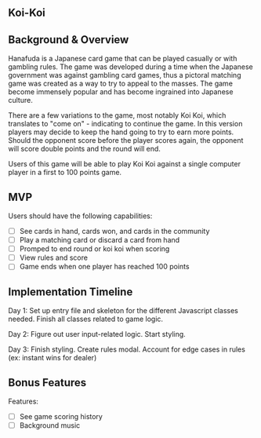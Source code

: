 ## Koi-Koi

## Background & Overview

Hanafuda is a Japanese card game that can be played casually or with gambling rules. The game was developed during a time when the Japanese government was against gambling card games, thus a pictoral matching game was created as a way to try to appeal to the masses. The game become immensely popular and has become ingrained into Japanese culture. 

There are a few variations to the game, most notably Koi Koi, which translates to "come on" - indicating to continue the game. In this version players may decide to keep the hand going to try to earn more points. Should the opponent score before the player scores again, the opponent will score double points and the round will end. 

Users of this game will be able to play Koi Koi against a single computer player in a first to 100 points game. 

## MVP

Users should have the following capabilities:
* [ ] See cards in hand, cards won, and cards in the community
* [ ] Play a matching card or discard a card from hand
* [ ] Promped to end round or koi koi when scoring
* [ ] View rules and score
* [ ] Game ends when one player has reached 100 points

## Implementation Timeline

Day 1: Set up entry file and skeleton for the different Javascript classes needed. Finish all classes related to game logic.

Day 2: Figure out user input-related logic. Start styling. 

Day 3: Finish styling. Create rules modal. Account for edge cases in rules (ex: instant wins for dealer)

## Bonus Features

Features:
* [ ] See game scoring history
* [ ] Background music
